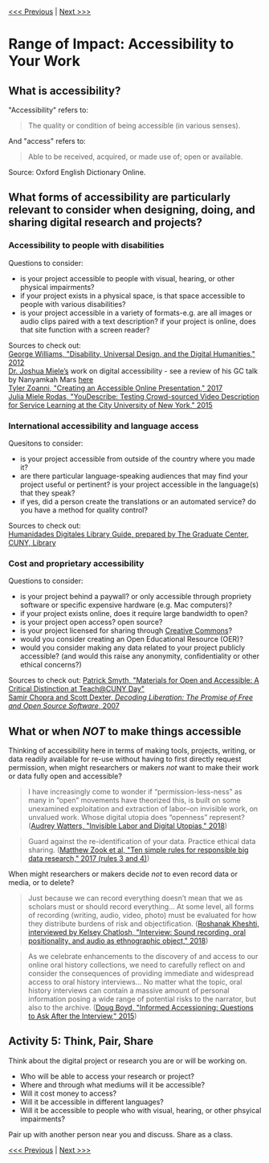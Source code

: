 [<<< Previous](impact3.md) | [Next >>>](cases.md)

# Range of Impact: Accessibility to Your Work

## What is accessibility?  

"Accessibility" refers to:
> The quality or condition of being accessible (in various senses).

And "access" refers to:
> Able to be received, acquired, or made use of; open or available.

Source: Oxford English Dictionary Online.  

## What forms of accessibility are particularly relevant to consider when designing, doing, and sharing digital research and projects?  

### Accessibility to people with disabilities

Questions to consider:
* is your project accessible to people with visual, hearing, or other physical impairments?  
* if your project exists in a physical space, is that space accessible to people with various disabilities?
* is your project accessible in a variety of formats-e.g. are all images or audio clips paired with a text description? if your project is online, does that site function with a screen reader?  

Sources to check out:  
[George Williams, "Disability, Universal Design, and the Digital Humanities," 2012](http://dhdebates.gc.cuny.edu/debates/text/44)  
[Dr. Joshua Miele’s](http://www.ski.org/users/joshua-miele) work on digital accessibility - see a review of his GC talk by Nanyamkah Mars [here](http://dh.prattsils.org/blog/resources/event-reviews/digital-accessibility-and-the-making-of-a-meta-maker-movement-a-talk-by-dr-joshua-miele-hosted-by-gc-digital-initiatives-at-the-graduate-center-cuny-on-thursday-october-20-2016/)  
[Tyler Zoanni, "Creating an Accessible Online Presentation," 2017](https://culanth.org/fieldsights/1335-creating-an-accessible-online-presentation)  
[Julia Miele Rodas, "YouDescribe: Testing Crowd-sourced Video Description for Service Learning at the City University of New York," 2015](https://jitp.commons.gc.cuny.edu/youdescribe-testing-crowd-sourced-video-description-for-service-learning-at-the-city-university-of-new-york/)  

### International accessibility and language access

Quesitons to consider:
* is your project accessible from outside of the country where you made it?  
* are there particular language-speaking audiences that may find your project useful or pertinent? is your project accessible in the language(s) that they speak?
* if yes, did a person create the translations or an automated service? do you have a method for quality control?  

Sources to check out:  
[Humanidades Digitales Library Guide, prepared by The Graduate Center, CUNY, Library](https://libguides.gc.cuny.edu/c.php?g=405353&p=5674973)  

### Cost and proprietary accessibility

Questions to consider:
* is your project behind a paywall? or only accessible through propriety software or specific expensive hardware (e.g. Mac computers)?
* if your project exists online, does it require large bandwidth to open? 
* is your project open access? open source? 
* is your project licensed for sharing through [Creative Commons](https://creativecommons.org/)?
* would you consider creating an Open Educational Resource (OER)?
* would you consider making any data related to your project publicly accessible? (and would this raise any anonymity, confidentiality or other ethical concerns?)

Sources to check out:
[Patrick Smyth, "Materials for Open and Accessible: A Critical Distinction at Teach@CUNY Day"](https://github.com/pbsmyth/open_and_accessible)  
[Samir Chopra and Scott Dexter, *Decoding Liberation: The Promise of Free and Open Source Software*, 2007](http://www.sci.brooklyn.cuny.edu/~bcfoss/DL/)  

## What or when *NOT* to make things accessible  

Thinking of accessibility here in terms of making tools, projects, writing, or data readily available for re-use without having to first directly request permission, when might researchers or makers *not* want to make their work or data fully open and accessible? 

> I have increasingly come to wonder if “permission-less-ness” as many in “open” movements have theorized this, is built on some unexamined exploitation and extraction of labor–on invisible work, on unvalued work. Whose digital utopia does “openness” represent? ([Audrey Watters, "Invisible Labor and Digital Utopias," 2018](http://hackeducation.com/2018/05/04/cuny-labor-open))  

> Guard against the re-identification of your data. Practice ethical data sharing. ([Matthew Zook et al, "Ten simple rules for responsible big data research," 2017 (rules 3 and 4)](http://journals.plos.org/ploscompbiol/article?id=10.1371/journal.pcbi.1005399))  

When might researchers or makers decide *not* to even record data or media, or to delete?    

> Just because we can record everything doesn’t mean that we as scholars must or should record everything... At some level, all forms of recording (writing, audio, video, photo) must be evaluated for how they distribute burdens of risk and objectification. ([Roshanak Kheshti, interviewed by Kelsey Chatlosh, "Interview: Sound recording, oral positionality, and audio as ethnographic object," 2018](http://parameters.ssrc.org/2018/04/interview-sound-recording-oral-positionality-and-audio-as-ethnographic-object/))  

> As we celebrate enhancements to the discovery of and access to our online oral history collections, we need to carefully reflect on and consider the consequences of providing immediate and widespread access to oral history interviews... No matter what the topic, oral history interviews can contain a massive amount of personal information posing a wide range of potential risks to the narrator, but also to the archive. ([Doug Boyd, "Informed Accessioning: Questions to Ask After the Interview," 2015](http://ohda.matrix.msu.edu/2015/03/informed-accessioning-questions-to-ask-after-the-interview/))  

## Activity 5: Think, Pair, Share  

Think about the digital project or research you are or will be working on. 

* Who will be able to access your research or project? 
* Where and through what mediums will it be accessible?  
* Will it cost money to access?  
* Will it be accessible in different languages?  
* Will it be accessible to people who with visual, hearing, or other phsyical impairments?    

Pair up with another person near you and discuss. Share as a class.  

[<<< Previous](impact3.md) | [Next >>>](cases.md)
